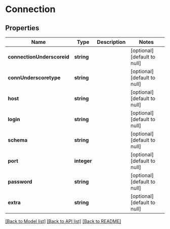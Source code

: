 # Connection

## Properties
Name | Type | Description | Notes
------------ | ------------- | ------------- | -------------
**connectionUnderscoreid** | **string** |  | [optional] [default to null]
**connUnderscoretype** | **string** |  | [optional] [default to null]
**host** | **string** |  | [optional] [default to null]
**login** | **string** |  | [optional] [default to null]
**schema** | **string** |  | [optional] [default to null]
**port** | **integer** |  | [optional] [default to null]
**password** | **string** |  | [optional] [default to null]
**extra** | **string** |  | [optional] [default to null]

[[Back to Model list]](../README.md#documentation-for-models) [[Back to API list]](../README.md#documentation-for-api-endpoints) [[Back to README]](../README.md)


